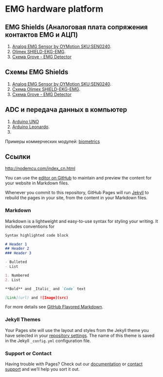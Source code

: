 # EMG hardware platform
## EMG Shields (Аналоговая плата сопряжения контактов EMG и АЦП)
1. [Analog EMG Sensor by OYMotion SKU:SEN0240](https://www.dfrobot.com/wiki/index.php/Analog_EMG_Sensor_by_OYMotion_SKU:SEN0240).
2. [Olimex SHIELD-EKG-EMG](https://www.olimex.com/Products/Duino/Shields/SHIELD-EKG-EMG/open-source-hardware).
3. [Схема Grove - EMG Detector](https://static.chipdip.ru/lib/843/DOC003843068.pdf)
## Схемы EMG Shields 
1. [Analog EMG Sensor by OYMotion SKU:SEN0240](https://www.dfrobot.com/wiki/index.php/Analog_EMG_Sensor_by_OYMotion_SKU:SEN0240).
2. [Схема Olimex SHIELD-EKG-EMG](https://www.olimex.com/Products/Duino/Shields/SHIELD-EKG-EMG/resources/SHIELD-EKG-EMG-REV-B-SCHEMATIC.pdf).
3. [Схема Grove - EMG Detector](https://static.chipdip.ru/lib/843/DOC003843068.pdf)
## ADC и передача данных в компьютер
1. [Arduino UNO](https://store.arduino.cc/arduino-uno-rev3)
2. [Arduino Leonardo](https://store.arduino.cc/arduino-leonardo-with-headers).
3.

Примеры коммерческих модулей: [biometrics](http://www.biometricsltd.com/wireless-sensors.htm)

## Ссылки
http://nodemcu.com/index_cn.html

You can use the [editor on GitHub](https://github.com/estel2/emg/edit/master/index.md) to maintain and preview the content for your website in Markdown files.

Whenever you commit to this repository, GitHub Pages will run [Jekyll](https://jekyllrb.com/) to rebuild the pages in your site, from the content in your Markdown files.

### Markdown

Markdown is a lightweight and easy-to-use syntax for styling your writing. It includes conventions for

```markdown
Syntax highlighted code block

# Header 1
## Header 2
### Header 3

- Bulleted
- List

1. Numbered
2. List

**Bold** and _Italic_ and `Code` text

[Link](url) and ![Image](src)
```

For more details see [GitHub Flavored Markdown](https://guides.github.com/features/mastering-markdown/).

### Jekyll Themes

Your Pages site will use the layout and styles from the Jekyll theme you have selected in your [repository settings](https://github.com/estel2/emg/settings). The name of this theme is saved in the Jekyll `_config.yml` configuration file.

### Support or Contact

Having trouble with Pages? Check out our [documentation](https://help.github.com/categories/github-pages-basics/) or [contact support](https://github.com/contact) and we’ll help you sort it out.
